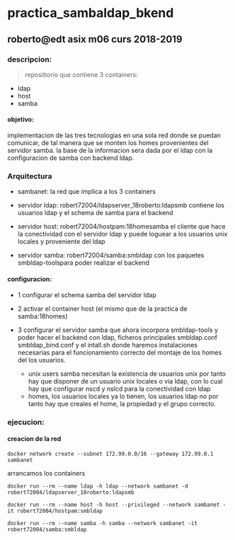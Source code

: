 # practica_sambaldap_bkend

## roberto@edt asix m06 curs 2018-2019

### descripcion:

> repositiorio que contiene 3 containers:

* ldap
* host
* samba 

#### objetivo:

implementacion de las tres tecnologias  en una sola red donde se puedan comunicar, de tal manera que se monten los homes provenientes del servidor samba.
la base de la informacion sera dada por el ldap con la configuracion de samba con backend ldap.

### Arquitectura

* sambanet: la red que implica a los 3 containers 

* servidor ldap: robert72004/ldapserver_18roberto:ldapsmb contiene los usuarios ldap y el schema de samba para el backend 

* servidor host: robert72004/hostpam:18homesamba el cliente que hace la conectividad con el servidor ldap y puede loguear a los usuarios unix locales y proveniente del ldap

* servidor samba: robert72004/samba:smbldap con los paquetes smbldap-toolspara poder realizar el backend



#### configuracion:

* 1 configurar el schema samba  del servidor ldap

* 2 activar el container host (el mismo que de la practica de samba:18homes)

* 3 configurar el servidor samba que ahora incorpora smbldap-tools y poder hacer el backend con ldap, ficheros principales smbldap.conf smbldap_bind.conf y el intall.sh donde haremos instalaciones necesarias para el funcionamiento correcto del montaje de los homes del los usuarios.

	+ unix users samba necesitan la existencia de usuarios unix por tanto hay que disponer de un usuario unix locales o via ldap, con lo cual hay que configurar nscd y nslcd para la conectividad con ldap
	+ homes, los usuarios locales ya lo tienen, los usuarios ldap no por tanto hay que creales el home, la propiedad y el grupo correcto.


### ejecucion:

#### creacion de la red 
```
docker network create --subnet 172.99.0.0/16 --gateway 172.99.0.1 sambanet
```
arrancamos los containers 

``` 
docker run --rm --name ldap -h ldap --network sambanet -d robert72004/ldapserver_18roberto:ldapsmb 

docker run --rm --name host -h host --privileged --network sambanet -it robert72004/hostpam:smbldap

docker run --rm --name samba -h samba --network sambanet -it robert72004/samba:smbldap 
```


 


